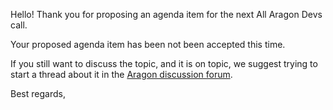 Hello! Thank you for proposing an agenda item for the next All Aragon Devs call. 

Your proposed agenda item has been not been accepted this time. 

If you still want to discuss the topic, and it is on topic, we suggest trying to start a thread about it in the [Aragon discussion forum](https://research.aragon.org/).

Best regards,
